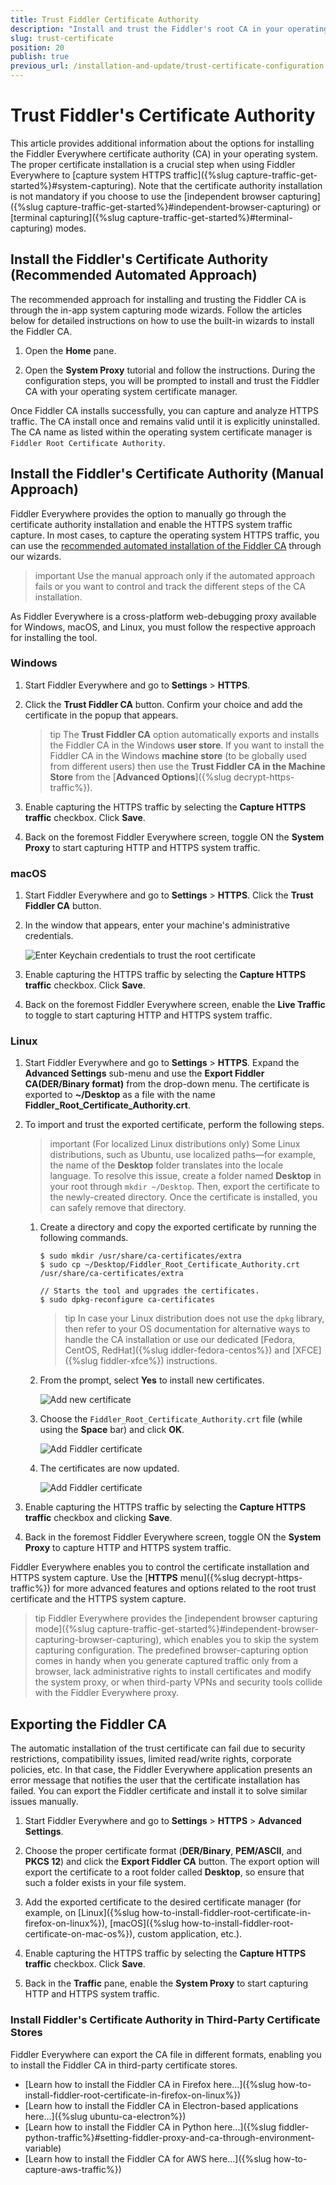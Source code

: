 ```yaml
---
title: Trust Fiddler Certificate Authority
description: "Install and trust the Fiddler's root CA in your operating system and learn how it relates to enabling the HTTPS capturing of system traffic."
slug: trust-certificate
position: 20
publish: true
previous_url: /installation-and-update/trust-certificate-configuration
---
```


# Trust Fiddler's Certificate Authority

This article provides additional information about the options for installing the Fiddler Everywhere certificate authority (CA) in your operating system. The proper certificate installation is a crucial step when using Fiddler Everywhere to [capture system HTTPS traffic]({%slug capture-traffic-get-started%}#system-capturing). Note that the certificate authority installation is not mandatory if you choose to use the [independent browser capturing]({%slug capture-traffic-get-started%}#independent-browser-capturing) or [terminal capturing]({%slug capture-traffic-get-started%}#terminal-capturing) modes.

## Install the Fiddler's Certificate Authority (Recommended Automated Approach)

The recommended approach for installing and trusting the Fiddler CA is through the in-app system capturing mode wizards. Follow the articles below for detailed instructions on how to use the built-in wizards to install the Fiddler CA.

1. Open the **Home** pane.

1. Open the **System Proxy** tutorial and follow the instructions. During the configuration steps, you will be prompted to install and trust the Fiddler CA with your operating system certificate manager.

Once Fiddler CA installs successfully, you can capture and analyze HTTPS traffic. The CA install once and remains valid until it is explicitly uninstalled. The CA name as listed within the operating system certificate manager is `Fiddler Root Certificate Authority`.

## Install the Fiddler's Certificate Authority (Manual Approach)

Fiddler Everywhere provides the option to manually go through the certificate authority installation and enable the HTTPS system traffic capture. In most cases, to capture the operating system HTTPS traffic, you can use the [recommended automated installation of the Fiddler CA](#install-the-fiddlers-certificate-authority-recommended-automated-approach) through our wizards. 

>important Use the manual approach only if the automated approach fails or you want to control and track the different steps of the CA installation.

As Fiddler Everywhere is a cross-platform web-debugging proxy available for Windows, macOS, and Linux, you must follow the respective approach for installing the tool.

### Windows

1. Start Fiddler Everywhere and go to **Settings** > **HTTPS**.

1. Click the **Trust Fiddler CA** button. Confirm your choice and add the certificate in the popup that appears.

    >tip The **Trust Fiddler CA** option automatically exports and installs the Fiddler CA in the Windows **user store**. If you want to install the Fiddler CA in the Windows **machine store** (to be globally used from different users) then use the **Trust Fiddler CA in the Machine Store** from the [**Advanced Options**]({%slug decrypt-https-traffic%}).

1. Enable capturing the HTTPS traffic by selecting the **Capture HTTPS traffic** checkbox. Click **Save**.

1. Back on the foremost Fiddler Everywhere screen, toggle ON the **System Proxy** to start capturing HTTP and HTTPS system traffic.

### macOS

1. Start Fiddler Everywhere and go to **Settings** > **HTTPS**. Click the **Trust Fiddler CA** button.

1. In the window that appears, enter your machine's administrative credentials.

    ![Enter Keychain credentials to trust the root certificate](../images/settings/settings-HTTPS-mac-keychain.png)

1. Enable capturing the HTTPS traffic by selecting the **Capture HTTPS traffic** checkbox. Click **Save**.

1. Back on the foremost Fiddler Everywhere screen, enable the **Live Traffic** to toggle to start capturing HTTP and HTTPS system traffic.

### Linux

1. Start Fiddler Everywhere and go to **Settings** > **HTTPS**. Expand the **Advanced Settings** sub-menu and use the **Export Fiddler CA(DER/Binary format)** from the drop-down menu. The certificate is exported to **~/Desktop** as a file with the name **Fiddler_Root_Certificate_Authority.crt**.

1. To import and trust the exported certificate, perform the following steps.

    >important (For localized Linux distributions only) Some Linux distributions, such as Ubuntu, use localized paths&mdash;for example, the name of the **Desktop** folder translates into the locale language. To resolve this issue, create a folder named **Desktop** in your root through `mkdir ~/Desktop`. Then, export the certificate to the newly-created directory. Once the certificate is installed, you can safely remove that directory.

    1. Create a directory and copy the exported certificate by running the following commands.
        ```shell
        $ sudo mkdir /usr/share/ca-certificates/extra
        $ sudo cp ~/Desktop/Fiddler_Root_Certificate_Authority.crt /usr/share/ca-certificates/extra

        // Starts the tool and upgrades the certificates.
        $ sudo dpkg-reconfigure ca-certificates
        ```

        >tip In case your Linux distribution does not use the `dpkg` library, then refer to your OS documentation for alternative ways to handle the CA installation or use our dedicated [Fedora, CentOS, RedHat]({%slug iddler-fedora-centos%}) and [XFCE]({%slug fiddler-xfce%}) instructions.

    1. From the prompt, select **Yes** to install new certificates.

        ![Add new certificate](../images/configuration/cert_ubunto_002.png)

    1. Choose the `Fiddler_Root_Certificate_Authority.crt` file (while using the **Space** bar) and click **OK**.

        ![Add Fiddler certificate](../images/configuration/cert_ubunto_003.png)

    1. The certificates are now updated.

        ![Add Fiddler certificate](../images/configuration/cert_ubunto_004.png)

1. Enable capturing the HTTPS traffic by selecting the **Capture HTTPS traffic** checkbox and clicking **Save**.

1. Back in the foremost Fiddler Everywhere screen, toggle ON the **System Proxy** to capture HTTP and HTTPS system traffic.

Fiddler Everywhere enables you to control the certificate installation and HTTPS system capture. Use the [**HTTPS** menu]({%slug decrypt-https-traffic%}) for more advanced features and options related to the root trust certificate and the HTTPS system capture.

>tip Fiddler Everywhere provides the [independent browser capturing mode]({%slug capture-traffic-get-started%}#independent-browser-capturing-browser-capturing), which enables you to skip the system capturing configuration. The predefined browser-capturing option comes in handy when you generate captured traffic only from a browser, lack administrative rights to install certificates and modify the system proxy, or when third-party VPNs and security tools collide with the Fiddler Everywhere proxy.

## Exporting the Fiddler CA

The automatic installation of the trust certificate can fail due to security restrictions, compatibility issues, limited read/write rights, corporate policies, etc. In that case, the Fiddler Everywhere application presents an error message that notifies the user that the certificate installation has failed. You can export the Fiddler certificate and install it to solve similar issues manually.

1. Start Fiddler Everywhere and go to **Settings** > **HTTPS** > **Advanced Settings**.

1. Choose the proper certificate format (**DER/Binary**, **PEM/ASCII**, and **PKCS 12**) and click the **Export Fiddler CA** button. The export option will export the certificate to a root folder called **Desktop**, so ensure that such a folder exists in your file system.

1. Add the exported certificate to the desired certificate manager (for example, on [Linux]({%slug how-to-install-fiddler-root-certificate-in-firefox-on-linux%}), [macOS]({%slug how-to-install-fiddler-root-certificate-on-mac-os%}), custom application, etc.).

1. Enable capturing the HTTPS traffic by selecting the **Capture HTTPS traffic** checkbox. Click **Save**.

1. Back in the **Traffic** pane, enable the **System Proxy** to start capturing HTTP and HTTPS system traffic.

### Install Fiddler's Certificate Authority in Third-Party Certificate Stores

Fiddler Everywhere can export the CA file in different formats, enabling you to install the Fiddler CA in third-party certificate stores.

* [Learn how to install the Fiddler CA in Firefox here...]({%slug how-to-install-fiddler-root-certificate-in-firefox-on-linux%})
* [Learn how to install the Fiddler CA in Electron-based applications here...]({%slug ubuntu-ca-electron%})
* [Learn how to install the Fiddler CA in Python here...]({%slug fiddler-python-traffic%}#setting-fiddler-proxy-and-ca-through-environment-variable)
* [Learn how to install the Fiddler CA for AWS here...]({%slug how-to-capture-aws-traffic%})

